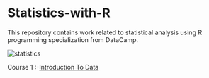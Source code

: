 # Statistics-with-R
This repository contains work related to statistical analysis using R programming specialization from DataCamp.

![statistics](https://user-images.githubusercontent.com/16829371/38383876-a7a4121c-38db-11e8-8d83-e963bb811bb3.jpg)

Course 1 :-[Introduction To Data](https://github.com/aashisharora13/Statistics-with-R/tree/master/Introduction%20To%20Data)



